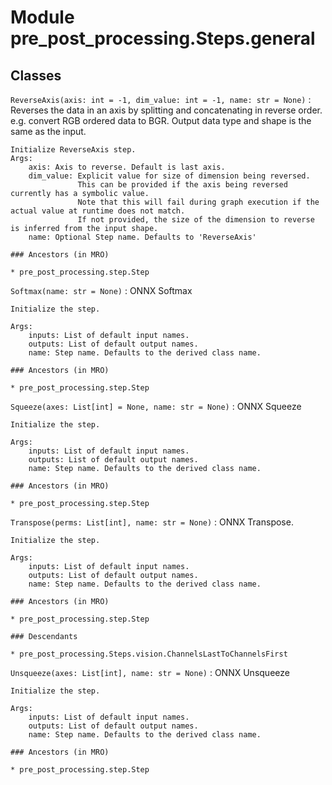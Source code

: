Module pre_post_processing.Steps.general
========================================

Classes
-------

`ReverseAxis(axis: int = -1, dim_value: int = -1, name: str = None)`
:   Reverses the data in an axis by splitting and concatenating in reverse order.    
      e.g. convert RGB ordered data to BGR. 
    Output data type and shape is the same as the input. 
    
    Initialize ReverseAxis step.
    Args:
        axis: Axis to reverse. Default is last axis.
        dim_value: Explicit value for size of dimension being reversed.
                   This can be provided if the axis being reversed currently has a symbolic value.
                   Note that this will fail during graph execution if the actual value at runtime does not match.
                   If not provided, the size of the dimension to reverse is inferred from the input shape.
        name: Optional Step name. Defaults to 'ReverseAxis'

    ### Ancestors (in MRO)

    * pre_post_processing.step.Step

`Softmax(name: str = None)`
:   ONNX Softmax
    
    Initialize the step.
    
    Args:
        inputs: List of default input names.
        outputs: List of default output names.
        name: Step name. Defaults to the derived class name.

    ### Ancestors (in MRO)

    * pre_post_processing.step.Step

`Squeeze(axes: List[int] = None, name: str = None)`
:   ONNX Squeeze
    
    Initialize the step.
    
    Args:
        inputs: List of default input names.
        outputs: List of default output names.
        name: Step name. Defaults to the derived class name.

    ### Ancestors (in MRO)

    * pre_post_processing.step.Step

`Transpose(perms: List[int], name: str = None)`
:   ONNX Transpose.
    
    Initialize the step.
    
    Args:
        inputs: List of default input names.
        outputs: List of default output names.
        name: Step name. Defaults to the derived class name.

    ### Ancestors (in MRO)

    * pre_post_processing.step.Step

    ### Descendants

    * pre_post_processing.Steps.vision.ChannelsLastToChannelsFirst

`Unsqueeze(axes: List[int], name: str = None)`
:   ONNX Unsqueeze
    
    Initialize the step.
    
    Args:
        inputs: List of default input names.
        outputs: List of default output names.
        name: Step name. Defaults to the derived class name.

    ### Ancestors (in MRO)

    * pre_post_processing.step.Step